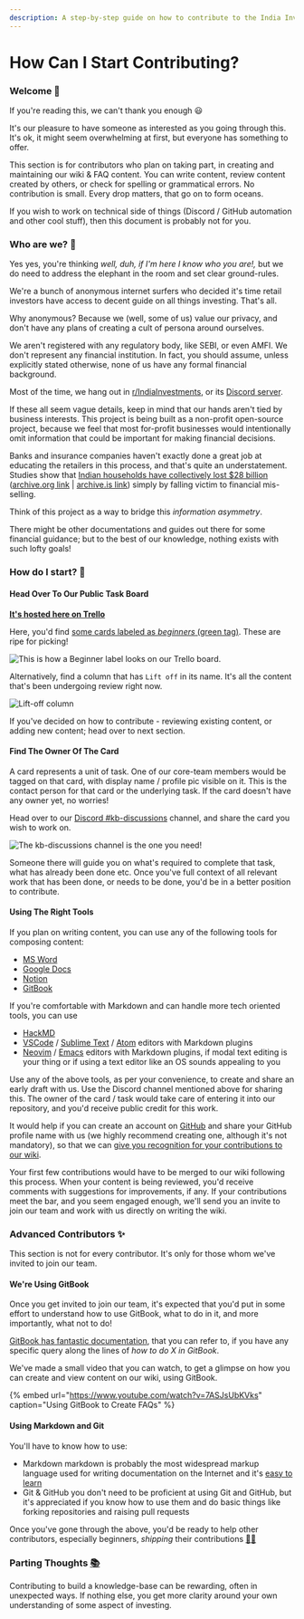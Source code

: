 ```yaml
---
description: A step-by-step guide on how to contribute to the India Investments Wiki
---
```


# How Can I Start Contributing?

### Welcome 👋

If you're reading this, we can't thank you enough 😃

It's our pleasure to have someone as interested as you going through this. It's ok, it might seem overwhelming at first, but everyone has something to offer.

This section is for contributors who plan on taking part, in creating and maintaining our wiki & FAQ content. You can write content, review content created by others, or check for spelling or grammatical errors. No contribution is small. Every drop matters, that go on to form oceans.

If you wish to work on technical side of things \(Discord / GitHub automation and other cool stuff\), then this document is probably not for you.

### Who are we? 🧠

Yes yes, you're thinking _well, duh, if I'm here I know who you are!,_ but we do need to address the elephant in the room and set clear ground-rules.

We're a bunch of anonymous internet surfers who decided it's time retail investors have access to decent guide on all things investing. That's all.

Why anonymous? Because we \(well, some of us\) value our privacy, and don't have any plans of creating a cult of persona around ourselves.

We aren't registered with any regulatory body, like SEBI, or even AMFI. We don't represent any financial institution. In fact, you should assume, unless explicitly stated otherwise, none of us have any formal financial background.

Most of the time, we hang out in [r/IndiaInvestments](https://www.reddit.com/r/IndiaInvestments/), or its [Discord server](https://discord.gg/6FvYcma7Qz).  
  
If these all seem vague details, keep in mind that our hands aren't tied by business interests. This project is being built as a non-profit open-source project, because we feel that most for-profit businesses would intentionally omit information that could be important for making financial decisions.

Banks and insurance companies haven't exactly done a great job at educating the retailers in this process, and that's quite an understatement. Studies show that [Indian households have collectively lost $28 billion](https://www.ideasforindia.in/topics/money-finance/estimating-losses-to-consumers-due-to-mis-sold-life-insurance-policies.html) \([archive.org link](https://web.archive.org/web/20210612065343/https://www.ideasforindia.in/topics/money-finance/estimating-losses-to-consumers-due-to-mis-sold-life-insurance-policies.html) \| [archive.is link](https://archive.is/keeex)\) simply by falling victim to financial mis-selling.

Think of this project as a way to bridge this _information asymmetry_.

There might be other documentations and guides out there for some financial guidance; but to the best of our knowledge, nothing exists with such lofty goals!

### How do I start? 🚀 

#### Head Over To Our Public Task Board

[**It's hosted here on Trello**](https://trello.com/b/NPlSa3C7/journey-board)  
  
Here, you'd find [some cards labeled as _beginners_ \(green tag\)](https://trello.com/b/NPlSa3C7/journey-board?menu=filter&filter=label:Beginner). These are ripe for picking!

![This is how a Beginner label looks on our Trello board.](../.gitbook/assets/screenshot-2021-02-26-at-10.25.07-pm.png)

Alternatively, find a column that has `Lift off` in its name. It's all the content that's been undergoing review right now.

![Lift-off column](../.gitbook/assets/screenshot-2021-02-28-at-12.16.55-pm.png)

If you've decided on how to contribute - reviewing existing content, or adding new content; head over to next section.

#### Find The Owner Of The Card

A card represents a unit of task. One of our core-team members would be tagged on that card, with display name / profile pic visible on it. This is the contact person for that card or the underlying task. If the card doesn't have any owner yet, no worries!  
  
Head over to our [Discord \#kb-discussions](https://discord.gg/6FvYcma7Qz) channel, and share the card you wish to work on.

![The kb-discussions channel is the one you need!](../.gitbook/assets/screenshot-2021-02-26-at-10.36.50-pm.png)

Someone there will guide you on what's required to complete that task, what has already been done etc. Once you've full context of all relevant work that has been done, or needs to be done, you'd be in a better position to contribute.

#### Using The Right Tools

If you plan on writing content, you can use any of the following tools for composing content:

* [MS Word](https://www.microsoft.com/en-in/microsoft-365/word)
* [Google Docs](https://www.google.com/docs/about/)
* [Notion](https://www.notion.so/)
* [GitBook](https://www.gitbook.com/)

If you're comfortable with Markdown and can handle more tech oriented tools, you can use

* [HackMD](https://hackmd.io/)
* [VSCode](https://code.visualstudio.com/) / [Sublime Text](https://www.sublimetext.com/) / [Atom](https://atom.io/) editors with Markdown plugins
* [Neovim](https://neovim.io/) / [Emacs](https://www.gnu.org/software/emacs/) editors with Markdown plugins, if modal text editing is your thing or if using a text editor like an OS sounds appealing to you

Use any of the above tools, as per your convenience, to create and share an early draft with us. Use the Discord channel mentioned above for sharing this. The owner of the card / task would take care of entering it into our repository, and you'd receive public credit for this work.  
  
It would help if you can create an account on [GitHub](https://github.com/) and share your GitHub profile name with us \(we highly recommend creating one, although it's not mandatory\), so that we can [give you recognition for your contributions to our wiki](https://www.indiainvestments.wiki/#contributors).  
  
Your first few contributions would have to be merged to our wiki following this process. When your content is being reviewed, you'd receive comments with suggestions for improvements, if any. If your contributions meet the bar, and you seem engaged enough, we'll send you an invite to join our team and work with us directly on writing the wiki.

### Advanced Contributors ✨

This section is not for every contributor. It's only for those whom we've invited to join our team.

#### We're Using GitBook

Once you get invited to join our team, it's expected that you'd put in some effort to understand how to use GitBook, what to do in it, and more importantly, what not to do!  
  
[GitBook has fantastic documentation](https://docs.gitbook.com/), that you can refer to, if you have any specific query along the lines of _how to do X in GitBook_.  
  
We've made a small video that you can watch, to get a glimpse on how you can create and view content on our wiki, using GitBook.

{% embed url="https://www.youtube.com/watch?v=7ASJsUbKVks" caption="Using GitBook to Create FAQs" %}

#### Using Markdown and Git

You'll have to know how to use:

* Markdown markdown is probably the most widespread markup language used for writing documentation on the Internet and it's [easy to learn](https://commonmark.org/help/) 
* Git & GitHub you don't need to be proficient at using Git and GitHub, but it's appreciated if you know how to use them and do basic things like forking repositories and raising pull requests

Once you've gone through the above, you'd be ready to help other contributors, especially beginners, _shipping_ their contributions [🎉](https://emojipedia.org/party-popper/)[🥳](https://emojipedia.org/partying-face/)

### Parting Thoughts [📚](https://emojipedia.org/books/)

Contributing to build a knowledge-base can be rewarding, often in unexpected ways. If nothing else, you get more clarity around your own understanding of some aspect of investing.

